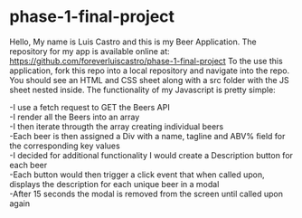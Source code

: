 # phase-1-final-project
Hello, My name is Luis Castro and this is my Beer Application.
The repository for my app is available online at: https://github.com/foreverluiscastro/phase-1-final-project
To the use this application, fork this repo into a local repository and navigate into the repo.
You should see an HTML and CSS sheet along with a src folder with the JS sheet nested inside.
The functionality of my Javascript is pretty simple:

-I use a fetch request to GET the Beers API
<br>
-I render all the Beers into an array
<br>
-I then iterate througth the array creating individual beers
<br>
-Each beer is then assigned a Div with a name, tagline and ABV% field for the corresponding key values
<br>
-I decided for additional functionality I would create a Description button for each beer
<br>
-Each button would then trigger a click event that when called upon, displays the description for each unique beer in a modal
<br>
-After 15 seconds the modal is removed from the screen until called upon again